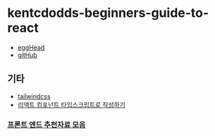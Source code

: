# kentcdodds-beginners-guide-to-react

- [eggHead](https://egghead.io/lessons/react-a-beginners-guide-to-react-introduction)
- [gitHub](https://github.com/kentcdodds/beginners-guide-to-react)

## 기타

- [tailwindcss](https://tailwindcss.com/)
- [리액트 컴포넌트 타입스크립트로 작성하기](https://velog.io/@velopert/create-typescript-react-component)

### [프론트 엔드 추천자료 모음](https://velog.io/@ansrjsdn/%ED%94%84%EB%A1%A0%ED%8A%B8%EC%97%94%EB%93%9C-%EC%B6%94%EC%B2%9C-%EC%9E%90%EB%A3%8C-%EB%AA%A8%EC%9D%8C)
